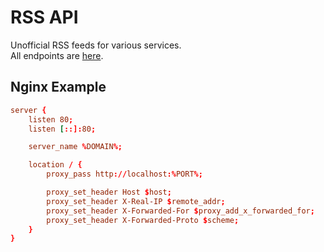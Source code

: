 # RSS API

Unofficial RSS feeds for various services.  
All endpoints are [here](https://rss.oto.im/).

## Nginx Example
```conf
server {
    listen 80;
    listen [::]:80;

    server_name %DOMAIN%;

    location / {
        proxy_pass http://localhost:%PORT%;

        proxy_set_header Host $host;
        proxy_set_header X-Real-IP $remote_addr;
        proxy_set_header X-Forwarded-For $proxy_add_x_forwarded_for;
        proxy_set_header X-Forwarded-Proto $scheme;
    }
}
```
